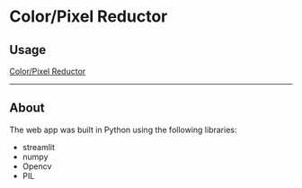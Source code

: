 # Color/Pixel Reductor
## Usage
[Color/Pixel Reductor](https://share.streamlit.io/takaogahara/pharma-toolkit/run_app.py)

---
## About

The web app was built in Python using the following libraries:
* streamlit
* numpy
* Opencv
* PIL  